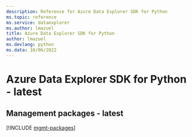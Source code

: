 ```yaml
---
description: Reference for Azure Data Explorer SDK for Python
ms.topic: reference
ms.service: dataexplorer
ms.author: lmazuel
title: Azure Data Explorer SDK for Python
author: lmazuel
ms.devlang: python
ms.data: 10/06/2022
---
```

# Azure Data Explorer SDK for Python - latest

## Management packages - latest
[!INCLUDE [mgmt-packages](data-explorer-mgmt-index.md)]